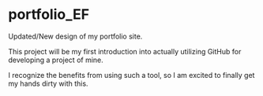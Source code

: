 # portfolio_EF
Updated/New design of my portfolio site.

This project will be my first introduction into actually utilizing GitHub for developing a project of mine.

I recognize the benefits from using such a tool, so I am excited to finally get my hands dirty with this.
